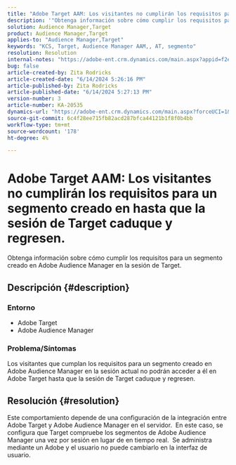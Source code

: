 ```yaml
---
title: "Adobe Target AAM: Los visitantes no cumplirán los requisitos para un segmento creado en la hasta que la sesión de Target caduque y regresen"
description: '"Obtenga información sobre cómo cumplir los requisitos para un segmento creado en Adobe Audience Manager en la sesión de Target".'
solution: Audience Manager,Target
product: Audience Manager,Target
applies-to: "Audience Manager,Target"
keywords: "KCS, Target, Audience Manager AAM,, AT, segmento"
resolution: Resolution
internal-notes: "https://adobe-ent.crm.dynamics.com/main.aspx?appid=f2e74f34-7119-ea11-a811-000d3a5936c5&forceUCI=1&newWindow=true&pagetype=entityrecord&etn=knowledgearticle&id=45e8e885-2b47-e911-a952-000d3a34ebb5"
bug: false
article-created-by: Zita Rodricks
article-created-date: "6/14/2024 5:26:16 PM"
article-published-by: Zita Rodricks
article-published-date: "6/14/2024 5:27:13 PM"
version-number: 3
article-number: KA-20535
dynamics-url: "https://adobe-ent.crm.dynamics.com/main.aspx?forceUCI=1&pagetype=entityrecord&etn=knowledgearticle&id=a0eab832-732a-ef11-840a-002248084fbb"
source-git-commit: 6c4f28ee715fb82acd287bfca44121b1f8f0b4bb
workflow-type: tm+mt
source-wordcount: '178'
ht-degree: 4%

---
```


# Adobe Target AAM: Los visitantes no cumplirán los requisitos para un segmento creado en hasta que la sesión de Target caduque y regresen.


Obtenga información sobre cómo cumplir los requisitos para un segmento creado en Adobe Audience Manager en la sesión de Target.

## Descripción {#description}


### Entorno

- Adobe Target
- Adobe Audience Manager


### Problema/Síntomas

Los visitantes que cumplan los requisitos para un segmento creado en Adobe Audience Manager en la sesión actual no podrán acceder a él en Adobe Target hasta que la sesión de Target caduque y regresen.


## Resolución {#resolution}


Este comportamiento depende de una configuración de la integración entre Adobe Target y Adobe Audience Manager en el servidor.  En este caso, se configura que Target compruebe los segmentos de Adobe Audience Manager una vez por sesión en lugar de en tiempo real.  Se administra mediante un Adobe y el usuario no puede cambiarlo en la interfaz de usuario.
